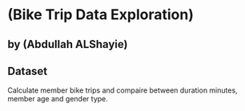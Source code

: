 # (Bike Trip Data Exploration)

## by (Abdullah ALShayie)

## Dataset
Calculate member bike trips and compaire between duration minutes, member age and gender type.
